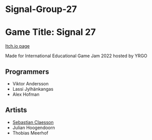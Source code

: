 # Signal-Group-27

<h1>Game Title: Signal 27</h1>
<a href ="https://sappels.itch.io/signal-27"><p>Itch.io page</p></a>

Made for International Educational Game Jam 2022 hosted by YRGO

<h2>Programmers</h2>
<ul>
  <li>Viktor Andersson</li>
  <li>Lassi Jylhänkangas</li>
  <li>Alex Hofman</li>
</ul>  
            
<h2>Artists</h2>
<ul>
  <a href ="https://www.artstation.com/sebbenyao"><li>Sebastian Claesson</li></a>
  <li>Julian Hoogendoorn</li>
  <li>Thobias Meerhof</li>
</ul>  
